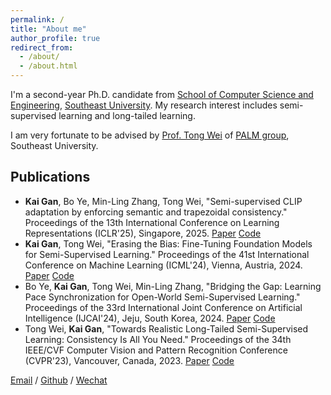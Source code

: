 ```yaml
---
permalink: /
title: "About me"
author_profile: true
redirect_from: 
  - /about/
  - /about.html
---
```


I'm a second-year Ph.D. candidate from [School of Computer Science and Engineering](https://cse.seu.edu.cn/), [Southeast University](https://www.seu.edu.cn/). My research interest includes semi-supervised learning and long-tailed learning.

I am very fortunate to be advised by [Prof. Tong Wei](https://palm.seu.edu.cn/weit/) of [PALM group](https://palm.seu.edu.cn/), Southeast University.

## Publications
- **Kai Gan**, Bo Ye, Min-Ling Zhang, Tong Wei, "Semi-supervised CLIP adaptation by enforcing semantic and trapezoidal consistency." Proceedings of the 13th International Conference on Learning Representations (ICLR'25), Singapore, 2025. [Paper](https://openreview.net/pdf?id=97D725GJtQ) [Code](https://github.com/Gank0078/SemiCLIP)
- **Kai Gan**, Tong Wei, "Erasing the Bias: Fine-Tuning Foundation Models for Semi-Supervised Learning." Proceedings of the 41st International Conference on Machine Learning (ICML'24), Vienna, Austria, 2024. [Paper](https://export.arxiv.org/abs/2405.11756) [Code](https://github.com/Gank0078/FineSSL)
- Bo Ye, **Kai Gan**, Tong Wei, Min-Ling Zhang, "Bridging the Gap: Learning Pace Synchronization for Open-World Semi-Supervised Learning." Proceedings of the 33rd International Joint Conference on Artificial Intelligence (IJCAI'24), Jeju, South Korea, 2024. [Paper](https://arxiv.org/pdf/2309.11930.pdf) [Code](https://github.com/yebo0216best/LPS-main)
- Tong Wei, **Kai Gan**, "Towards Realistic Long-Tailed Semi-Supervised Learning: Consistency Is All You Need." Proceedings of the 34th IEEE/CVF Computer Vision and Pattern Recognition Conference (CVPR'23), Vancouver, Canada, 2023. [Paper](https://openaccess.thecvf.com/content/CVPR2023/html/Wei_Towards_Realistic_Long-Tailed_Semi-Supervised_Learning_Consistency_Is_All_You_Need_CVPR_2023_paper.html) [Code](https://github.com/Gank0078/ACR)

[Email](mailto:gank@seu.edu.cn) / [Github](https://github.com/Gank0078) / [Wechat](images/wechat.jpg)
